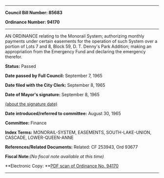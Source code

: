

********

**Council Bill Number: 85683**
   
**Ordinance Number: 94170**
********

 AN ORDINANCE relating to the Monorail System; authorizing monthly payments under certain easements for the operation of such System over a portion of Lots 7 and 8, Block 59, D. T. Denny's Park Addition; making an appropriation from the Emergency Fund and declaring the emergency therefor.

**Status:** Passed
   
**Date passed by Full Council:** September 7, 1965
   
**Date filed with the City Clerk:** September 8, 1965
   
**Date of Mayor's signature:** September 8, 1965
   
[(about the signature date)](/~public/approvaldate.htm)
   
   
   
**Date introduced/referred to committee:** August 30, 1965
   
**Committee:** Finance
   
   
**Index Terms:** MONORAIL-SYSTEM, EASEMENTS, SOUTH-LAKE-UNION, CASCADE, LOWER-QUEEN-ANNE

**References/Related Documents:** Related: CF 253943, Ord 93677

**Fiscal Note:**_(No fiscal note available at this time)_

**Electronic Copy: **[PDF scan of Ordinance No. 94170](/~archives/Ordinances/Ord_94170.pdf)

********

